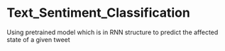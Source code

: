 # Text_Sentiment_Classification
Using pretrained model which is in RNN structure to predict the affected state of a given tweet
